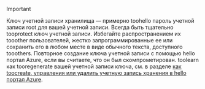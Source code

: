 > [!IMPORTANT]
> Ключ учетной записи хранилища — примерно toohello пароль учетной записи root для вашей учетной записи. Всегда быть тщательно tooprotect ключ учетной записи. Избегайте распространением их tooother пользователей, жестко запрограммированные ее или сохранить его в любом месте в виде обычного текста, доступного tooothers. Повторное создание ключа учетной записи с помощью hello портал Azure, если вы считаете, что он был скомпрометирован. toolearn как tooregenerate вашей учетной записи ключа, см. в разделе [как toocreate, управления или удалить учетную запись хранения в hello портал Azure](../articles/storage/common/storage-create-storage-account.md#manage-your-storage-account).
> 
> 
